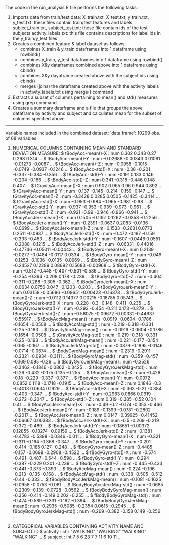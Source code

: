 The code in the run_analysis.R file performs the following tasks:
1. Imports data from train/test data:
   X_train.txt, X_test.txt, y_train.txt, y_test.txt: these files contain train/test features and labels
   subject_train.txt, subject_test.txt: these file contain ids of the test subjects 
   activity_labels.txt: this file contains descriptions for label ids in the y_train/y_test files
2. Creates a combined feature & label dataset as follows:
     - combines X_train & y_train dataframes into 1 dataframe using rowbind()
     - combines y_train, y_test dataframes into 1 dataframe using rowbind()
     - combines  X&y dataframes combined above into 1 dataframe using cbind()
     - combines X&y dayaframe created above with the subject ids using cbind()
     - merges (joins) the dataframe created above with the activity labels in activity_labels.txt using merge() command
3. Extracts a subset of columns pertaining to mean() and std() measures using grep command.
4. Creates a summary dataframe and a file that groups the above dataframe by activity and subject and calculates mean for the subset of columns specified above.


----------------------------------------------------------------------

Variable names included in the combined dataset:
'data.frame':	10299 obs. of  68 variables:

1. NUMERICAL COLUMNS CONTAINING MEAN AND STANDARD DEVIATION MEASURE:
 $ tBodyAcc-mean()-X          : num  0.302 0.343 0.27 0.268 0.314 ...
 $ tBodyAcc-mean()-Y          : num  -0.02688 -0.00343 0.01091 -0.01273 -0.0087 ...
 $ tBodyAcc-mean()-Z          : num  -0.0958 -0.1015 -0.0749 -0.0937 -0.1246 ...
 $ tBodyAcc-std()-X           : num  -0.38 -0.201 -0.337 -0.384 -0.356 ...
 $ tBodyAcc-std()-Y           : num  -0.191 0.133 0.146 -0.204 -0.166 ...
 $ tBodyAcc-std()-Z           : num  0.341 -0.318 -0.446 0.148 0.407 ...
 $ tGravityAcc-mean()-X       : num  0.902 0.965 0.96 0.944 0.892 ...
 $ tGravityAcc-mean()-Y       : num  -0.137 -0.145 -0.214 -0.159 -0.147 ...
 $ tGravityAcc-mean()-Z       : num  -0.3428 0.0285 0.0505 -0.1425 -0.3414 ...
 $ tGravityAcc-std()-X        : num  -0.953 -0.984 -0.965 -0.981 -0.98 ...
 $ tGravityAcc-std()-Y        : num  -0.937 -0.953 -0.939 -0.973 -0.961 ...
 $ tGravityAcc-std()-Z        : num  -0.921 -0.99 -0.946 -0.966 -0.941 ...
 $ tBodyAccJerk-mean()-X      : num  0.1505 -0.1351 0.1262 -0.0358 -0.2256 ...
 $ tBodyAccJerk-mean()-Y      : num  -0.2391 -0.0637 0.2083 -0.0136 -0.0699 ...
 $ tBodyAccJerk-mean()-Z      : num  -0.1533 -0.2631 0.0773 0.2511 -0.0937 ...
 $ tBodyAccJerk-std()-X       : num  -0.472 -0.197 -0.159 -0.333 -0.453 ...
 $ tBodyAccJerk-std()-Y       : num  -0.1607 -0.0446 0.0551 -0.2088 -0.1215 ...
 $ tBodyAccJerk-std()-Z       : num  -0.06331 -0.44016 -0.47746 -0.05011 -0.00443 ...
 $ tBodyGyro-mean()-X         : num  0.2139 -0.0277 -0.0484 -0.0117 0.0334 ...
 $ tBodyGyro-mean()-Y         : num  -0.049 -0.1253 -0.1036 -0.0135 -0.0969 ...
 $ tBodyGyro-mean()-Z         : num  -0.24527 0.12289 0.08692 0.15683 -0.00968 ...
 $ tBodyGyro-std()-X          : num  -0.512 -0.448 -0.407 -0.501 -0.536 ...
 $ tBodyGyro-std()-Y          : num  -0.254 -0.394 -0.208 0.178 -0.239 ...
 $ tBodyGyro-std()-Z          : num  -0.404 -0.311 -0.288 -0.305 -0.362 ...
 $ tBodyGyroJerk-mean()-X     : num  -0.0634 0.0756 0.047 -0.1203 -0.203 ...
 $ tBodyGyroJerk-mean()-Y     : num  0.03158 -0.05686 -0.09651 -0.00423 -0.16378 ...
 $ tBodyGyroJerk-mean()-Z     : num  -0.0112 0.14377 0.00215 -0.18785 0.05743 ...
 $ tBodyGyroJerk-std()-X      : num  -0.228 -0.3 -0.148 -0.411 -0.235 ...
 $ tBodyGyroJerk-std()-Y      : num  -0.293 -0.454 -0.211 0.173 -0.279 ...
 $ tBodyGyroJerk-std()-Z      : num  -0.56075 -0.09672 -0.00331 -0.44637 -0.55917 ...
 $ tBodyAccMag-mean()         : num  -0.0919 -0.0604 -0.1786 -0.1654 -0.0508 ...
 $ tBodyAccMag-std()          : num  -0.219 -0.318 -0.331 -0.25 -0.193 ...
 $ tGravityAccMag-mean()      : num  -0.0919 -0.0604 -0.1786 -0.1654 -0.0508 ...
 $ tGravityAccMag-std()       : num  -0.219 -0.318 -0.331 -0.25 -0.193 ...
 $ tBodyAccJerkMag-mean()     : num  -0.221 -0.177 -0.154 -0.165 -0.167 ...
 $ tBodyAccJerkMag-std()      : num  -0.0879 -0.1895 -0.1146 -0.0714 -0.0674 ...
 $ tBodyGyroMag-mean()        : num  -0.2319 -0.2911 -0.2321 -0.0934 -0.3111 ...
 $ tBodyGyroMag-std()         : num  -0.359 -0.457 -0.169 0.095 -0.26 ...
 $ tBodyGyroJerkMag-mean()    : num  -0.3526 -0.3462 -0.1846 -0.0862 -0.3425 ...
 $ tBodyGyroJerkMag-std()     : num  -0.26 -0.432 -0.175 0.135 -0.255 ...
 $ fBodyAcc-mean()-X          : num  -0.426 -0.18 -0.229 -0.337 -0.377 ...
 $ fBodyAcc-mean()-Y          : num  -0.0972 0.0852 0.1118 -0.1718 -0.1915 ...
 $ fBodyAcc-mean()-Z          : num  0.1846 -0.3 -0.4013 0.0634 0.1929 ...
 $ fBodyAcc-std()-X           : num  -0.363 -0.21 -0.384 -0.403 -0.347 ...
 $ fBodyAcc-std()-Y           : num  -0.2983 0.0866 0.0919 -0.272 -0.2047 ...
 $ fBodyAcc-std()-Z           : num  0.319 -0.385 -0.52 0.104 0.41 ...
 $ fBodyAccJerk-mean()-X      : num  -0.49 -0.2 -0.174 -0.353 -0.466 ...
 $ fBodyAccJerk-mean()-Y      : num  -0.189 -0.1399 -0.0781 -0.2802 -0.2017 ...
 $ fBodyAccJerk-mean()-Z      : num  0.0147 -0.39925 -0.41452 -0.06667 0.00383 ...
 $ fBodyAccJerk-std()-X       : num  -0.5 -0.269 -0.219 -0.372 -0.489 ...
 $ fBodyAccJerk-std()-Y       : num  -0.18651 -0.00372 0.12855 -0.18274 -0.09159 ...
 $ fBodyAccJerk-std()-Z       : num  -0.1381 -0.4783 -0.5398 -0.0346 -0.011 ...
 $ fBodyGyro-mean()-X         : num  -0.321 -0.311 -0.164 -0.368 -0.347 ...
 $ fBodyGyro-mean()-Y         : num  -0.201 -0.414 -0.185 0.127 -0.248 ...
 $ fBodyGyro-mean()-Z         : num  -0.4485 -0.157 -0.0698 -0.2908 -0.4522 ...
 $ fBodyGyro-std()-X          : num  -0.574 -0.491 -0.487 -0.544 -0.598 ...
 $ fBodyGyro-std()-Y          : num  -0.294 -0.387 -0.229 0.201 -0.239 ...
 $ fBodyGyro-std()-Z          : num  -0.445 -0.433 -0.441 -0.373 -0.393 ...
 $ fBodyAccMag-mean()         : num  -0.224 -0.196 -0.213 -0.135 -0.168 ...
 $ fBodyAccMag-std()          : num  -0.338 -0.505 -0.512 -0.44 -0.333 ...
 $ fBodyBodyAccJerkMag-mean() : num  -0.1081 -0.1625 -0.0958 -0.0753 -0.081 ...
 $ fBodyBodyAccJerkMag-std()  : num  -0.0685 -0.2309 -0.139 -0.0728 -0.0562 ...
 $ fBodyBodyGyroMag-mean()    : num  -0.356 -0.414 -0.149 0.202 -0.255 ...
 $ fBodyBodyGyroMag-std()     : num  -0.474 -0.589 -0.331 -0.192 -0.394 ...
 $ fBodyBodyGyroJerkMag-mean(): num  -0.2935 -0.5085 -0.2354 0.0615 -0.2945 ...
 $ fBodyBodyGyroJerkMag-std() : num  -0.269 -0.382 -0.158 0.149 -0.256 ...

2. CATEGORICAL VARIABLES CONTAINING ACTIVITY NAME AND SUBJECT ID 
 $ activity                   : chr  "WALKING" "WALKING" "WALKING" "WALKING" ...
 $ subject                    : int  7 5 6 23 7 7 11 6 10 11 ...
